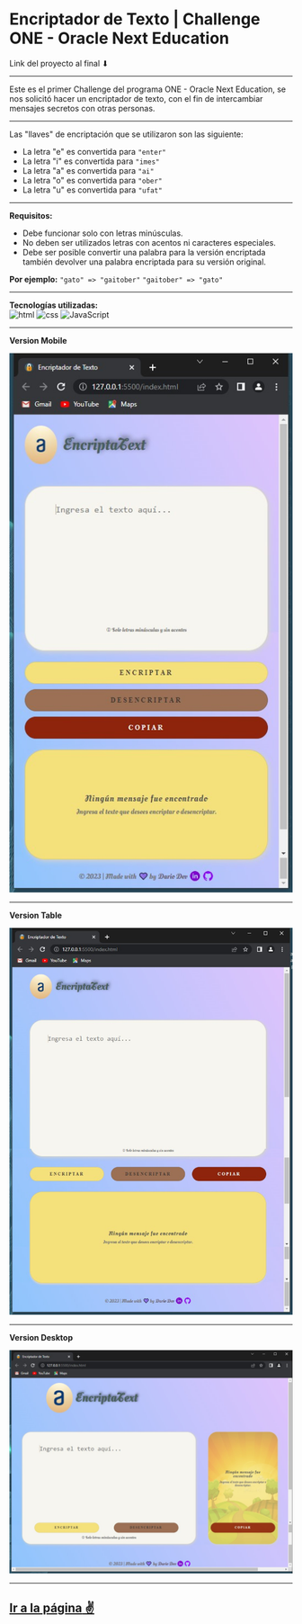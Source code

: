 # Encriptador de Texto | Challenge ONE - Oracle Next Education

Link del proyecto al final ⬇

---

Este es el primer Challenge del programa ONE - Oracle Next Education, se nos solicitó hacer un encriptador de texto, con el fin de intercambiar mensajes secretos con otras personas.

---

Las "llaves" de encriptación que se utilizaron son las siguiente:

- La letra "e" es convertida para `"enter"`
- La letra "i" es convertida para `"imes"`
- La letra "a" es convertida para `"ai"`
- La letra "o" es convertida para `"ober"`
- La letra "u" es convertida para `"ufat"`

---

**Requisitos:**

- Debe funcionar solo con letras minúsculas.
- No deben ser utilizados letras con acentos ni caracteres especiales.
- Debe ser posible convertir una palabra para la versión encriptada también devolver una palabra encriptada para su versión original.

**Por ejemplo:** `"gato" => "gaitober"` `"gaitober" => "gato"`

---

**Tecnologías utilizadas:**  
<img src="https://img.icons8.com/color/344/html-5--v1.png" alt="html" width="50"/>
<img src="https://img.icons8.com/color/344/css3.png" alt="css" width="50"/>
<img src="https://img.icons8.com/color/344/javascript--v1.png" alt="JavaScript" width="50"/>

---

**Version Mobile**

<img src="imagenes/Encriptador Version Mobile.jpeg">

---

**Version Table**

<img src="imagenes/Encriptador Version Table.jpeg">

---

**Version Desktop**

<img src="imagenes/Encriptador Version Desktop.jpeg">

---

## [**Ir a la página** ✌](https://mariasmoun.github.io/Encriptador-de-texto/)
